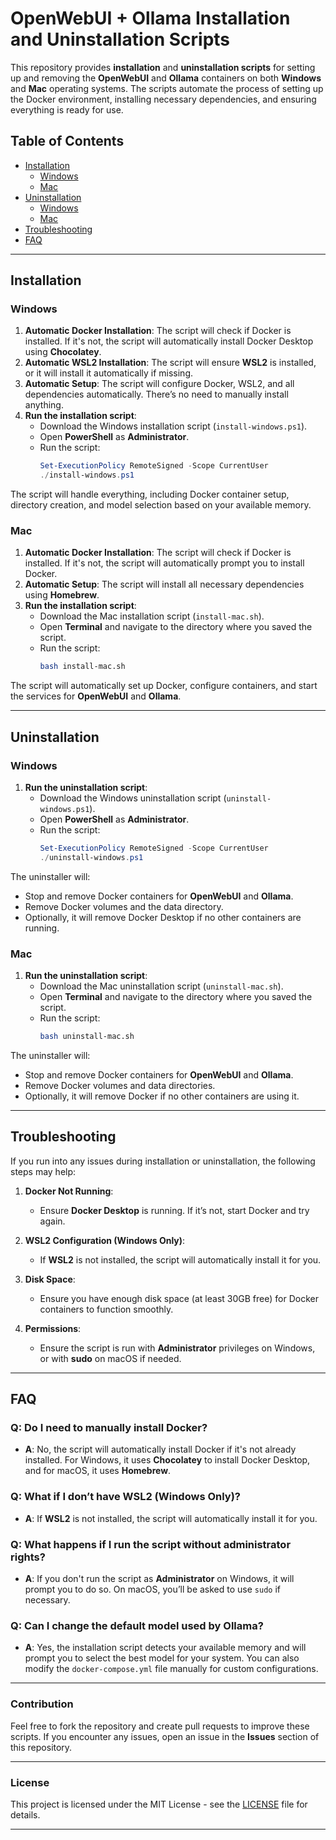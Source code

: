 # OpenWebUI + Ollama Installation and Uninstallation Scripts

This repository provides **installation** and **uninstallation scripts** for setting up and removing the **OpenWebUI** and **Ollama** containers on both **Windows** and **Mac** operating systems. The scripts automate the process of setting up the Docker environment, installing necessary dependencies, and ensuring everything is ready for use.

## Table of Contents

- [Installation](#installation)
  - [Windows](#windows)
  - [Mac](#mac)
- [Uninstallation](#uninstallation)
  - [Windows](#windows-1)
  - [Mac](#mac-1)
- [Troubleshooting](#troubleshooting)
- [FAQ](#faq)

---

## Installation

### Windows

1. **Automatic Docker Installation**: The script will check if Docker is installed. If it's not, the script will automatically install Docker Desktop using **Chocolatey**.
2. **Automatic WSL2 Installation**: The script will ensure **WSL2** is installed, or it will install it automatically if missing.
3. **Automatic Setup**: The script will configure Docker, WSL2, and all dependencies automatically. There’s no need to manually install anything.
4. **Run the installation script**:
    - Download the Windows installation script (`install-windows.ps1`).
    - Open **PowerShell** as **Administrator**.
    - Run the script:
      ```powershell
      Set-ExecutionPolicy RemoteSigned -Scope CurrentUser
      ./install-windows.ps1
      ```

The script will handle everything, including Docker container setup, directory creation, and model selection based on your available memory.

### Mac

1. **Automatic Docker Installation**: The script will check if Docker is installed. If it's not, the script will automatically prompt you to install Docker.
2. **Automatic Setup**: The script will install all necessary dependencies using **Homebrew**.
3. **Run the installation script**:
    - Download the Mac installation script (`install-mac.sh`).
    - Open **Terminal** and navigate to the directory where you saved the script.
    - Run the script:
      ```bash
      bash install-mac.sh
      ```

The script will automatically set up Docker, configure containers, and start the services for **OpenWebUI** and **Ollama**.

---

## Uninstallation

### Windows

1. **Run the uninstallation script**:
    - Download the Windows uninstallation script (`uninstall-windows.ps1`).
    - Open **PowerShell** as **Administrator**.
    - Run the script:
      ```powershell
      Set-ExecutionPolicy RemoteSigned -Scope CurrentUser
      ./uninstall-windows.ps1
      ```

The uninstaller will:
- Stop and remove Docker containers for **OpenWebUI** and **Ollama**.
- Remove Docker volumes and the data directory.
- Optionally, it will remove Docker Desktop if no other containers are running.

### Mac

1. **Run the uninstallation script**:
    - Download the Mac uninstallation script (`uninstall-mac.sh`).
    - Open **Terminal** and navigate to the directory where you saved the script.
    - Run the script:
      ```bash
      bash uninstall-mac.sh
      ```

The uninstaller will:
- Stop and remove Docker containers for **OpenWebUI** and **Ollama**.
- Remove Docker volumes and data directories.
- Optionally, it will remove Docker if no other containers are using it.

---

## Troubleshooting

If you run into any issues during installation or uninstallation, the following steps may help:

1. **Docker Not Running**:
   - Ensure **Docker Desktop** is running. If it’s not, start Docker and try again.
   
2. **WSL2 Configuration (Windows Only)**:
   - If **WSL2** is not installed, the script will automatically install it for you.
   
3. **Disk Space**:
   - Ensure you have enough disk space (at least 30GB free) for Docker containers to function smoothly.

4. **Permissions**:
   - Ensure the script is run with **Administrator** privileges on Windows, or with **sudo** on macOS if needed.

---

## FAQ

### **Q: Do I need to manually install Docker?**
- **A**: No, the script will automatically install Docker if it's not already installed. For Windows, it uses **Chocolatey** to install Docker Desktop, and for macOS, it uses **Homebrew**.

### **Q: What if I don’t have **WSL2** (Windows Only)?**
- **A**: If **WSL2** is not installed, the script will automatically install it for you.

### **Q: What happens if I run the script without administrator rights?**
- **A**: If you don't run the script as **Administrator** on Windows, it will prompt you to do so. On macOS, you’ll be asked to use `sudo` if necessary.

### **Q: Can I change the default model used by **Ollama**?**
- **A**: Yes, the installation script detects your available memory and will prompt you to select the best model for your system. You can also modify the `docker-compose.yml` file manually for custom configurations.

---

### Contribution

Feel free to fork the repository and create pull requests to improve these scripts. If you encounter any issues, open an issue in the **Issues** section of this repository.

---

### License

This project is licensed under the MIT License - see the [LICENSE](LICENSE) file for details.

---

